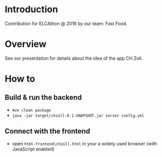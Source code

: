 # Introduction

Contribution for ELCAthon @ 2016 by our team: Fast Food.

# Overview

See our presentation for details about the idea of the app CH Zoll.

# How to

## Build & run the backend

- `mvn clean package`
- `java -jar target/chzoll-0.1-SNAPSHOT.jar server config.yml`

## Connect with the frontend

- open `html-frontend\chzoll.html` in your a widely used browser (with JavaScript enabled)
